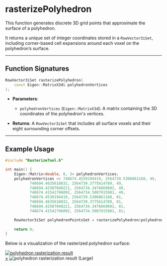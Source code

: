 # **rasterizePolyhedron**


This function generates discrete 3D grid points that approximate the surface of a polyhedron.

It returns a unique set of integer coordinates stored in a `RowVector3iSet`, including corner-based cell expansions around each voxel on the polyhedron’s surface.

---

## **Function Signatures**
```cpp
RowVector3iSet rasterizePolyhedron(
    const Eigen::MatrixX3d& polyhedronVertices
);
```
- **Parameters**: 
    - `polyhedronVertices` (`Eigen::MatrixX3d`): A matrix containing the 3D coordinates of the polyhedron's vertices.

- **Returns**: A `RowVector3iSet` that includes all surface voxels and their eight surrounding corner offsets.

---

## **Example Usage** 
```cpp
#include "RasterizeTool.h"

int main() {
	Eigen::Matrix<double, 8, 3> polyhedronVertices; 
    polyhedronVertices << 748674.4539194419, 2564739.5306861168, 49,
           748694.4635618832, 2564739.3775614789, 49,
           748694.42507040221, 2564734.3476669602, 49,
           748674.41542796092, 2564734.5007915981, 49,
           748674.4539194419, 2564739.5306861168, 81,
           748694.4635618832, 2564739.3775614789, 81,
           748694.42507040221, 2564734.3476669602, 81,
           748674.41542796092, 2564734.5007915981, 81;

	RowVector3iSet polyhedronPointsSet = rasterizePolyhedron(polyhedronVertices);
	
	return 0;
}
```

Below is a visualization of the rasterized polyhedron surface:
<a id="close-lightbox" style="display: none;"></a>
<div class="single-img-container">
    <a href="#lightbox-single" class="lightbox-trigger">
        <img src="../polyhedron/bresenham3.png" 
             alt="polyhedron rasterization result"> 
    </a>
</div>

<div id="lightbox-single" class="lightbox">
    <a href="#close-lightbox" class="lightbox-close">&times;</a>
    <img src="../polyhedron/bresenham3.png" alt="polyhedron rasterization result (Large)">
</div>